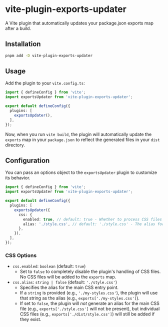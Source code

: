 # vite-plugin-exports-updater

A Vite plugin that automatically updates your package.json exports map after a build.

## Installation

```bash
pnpm add -D vite-plugin-exports-updater
```

## Usage

Add the plugin to your `vite.config.ts`:

```typescript
import { defineConfig } from 'vite';
import exportsUpdater from 'vite-plugin-exports-updater';

export default defineConfig({
  plugins: [
    exportsUpdater(),
  ],
});
```

Now, when you run `vite build`, the plugin will automatically update the `exports` map in your `package.json` to reflect the generated files in your `dist` directory.

## Configuration

You can pass an options object to the `exportsUpdater` plugin to customize its behavior.

```typescript
import { defineConfig } from 'vite';
import exportsUpdater from 'vite-plugin-exports-updater';

export default defineConfig({
  plugins: [
    exportsUpdater({
      css: {
        enabled: true, // default: true - Whether to process CSS files and add them to exports.
        alias: './style.css', // default: './style.css' - The alias for the main CSS file. Set to `false` to disable the alias.
      },
    }),
  ],
});
```

### CSS Options

-   `css.enabled`: `boolean` (default: `true`)
    -   Set to `false` to completely disable the plugin's handling of CSS files. No CSS files will be added to the `exports` map.
-   `css.alias`: `string | false` (default: `'./style.css'`)
    -   Specifies the alias for the main CSS entry point.
    -   If a `string` is provided (e.g., `'./my-styles.css'`), the plugin will use that string as the alias (e.g., `exports['./my-styles.css']`).
    -   If set to `false`, the plugin will *not* generate an alias for the main CSS file (e.g., `exports['./style.css']` will not be present), but individual CSS files (e.g., `exports['./dist/style.css']`) will still be added if they exist.
